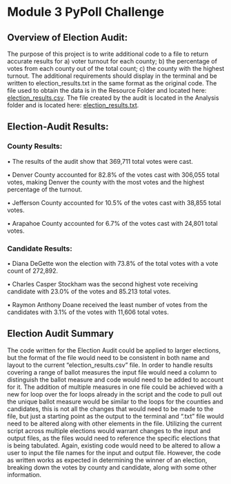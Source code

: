 # Module 3 PyPoll Challenge

## Overview of Election Audit:
The purpose of this project is to write additional code to a file to return accurate results for a) voter turnout for each county; b) the percentage of votes from each county out of the total count; c) the county with the highest turnout.  The additional requirements should display in the terminal and be written to election_results.txt in the same format as the original code.  The file used to obtain the data is in the Resource Folder and located here: [election_results.csv](Resources/election_results.csv).  The file created by the audit is located in the Analysis folder and is located here: [election_results.txt](Analysis/election_results.txt).

## Election-Audit Results:
### County Results:
•	The results of the audit show that 369,711 total votes were cast.

•	Denver County accounted for 82.8% of the votes cast with 306,055 total votes, making Denver the county with the most votes and the highest percentage of the turnout.

•	Jefferson County accounted for 10.5% of the votes cast with 38,855 total votes.

•	Arapahoe County accounted for 6.7% of the votes cast with 24,801 total votes.  


### Candidate Results:
•	Diana DeGette won the election with 73.8% of the total votes with a vote count of 272,892.

•	Charles Casper Stockham was the second highest vote receiving candidate with 23.0% of the votes and 85.213 total votes.

•	Raymon Anthony Doane received the least number of votes from the candidates with 3.1% of the votes with 11,606 total votes.  


## Election Audit Summary
The code written for the Election Audit could be applied to larger elections, but the format of the file would need to be consistent in both name and layout to the current “election_results.csv” file.  In order to handle results covering a range of ballot measures the input file would need a column to distinguish the ballot measure and code would need to be added to account for it.  The addition of multiple measures in one file could be achieved with a new for loop over the for loops already in the script and the code to pull out the unique ballot measure would be similar to the loops for the counties and candidates, this is not all the changes that would need to be made to the file, but just a starting point as the output to the terminal and “.txt” file would need to be altered along with other elements in the file.  Utilizing the current script across multiple elections would warrant changes to the input and output files, as the files would need to reference the specific elections that is being tabulated.  Again, existing code would need to be altered to allow a user to input the file names for the input and output file.  However, the code as written works as expected in determining the winner of an election, breaking down the votes by county and candidate, along with some other information.  
